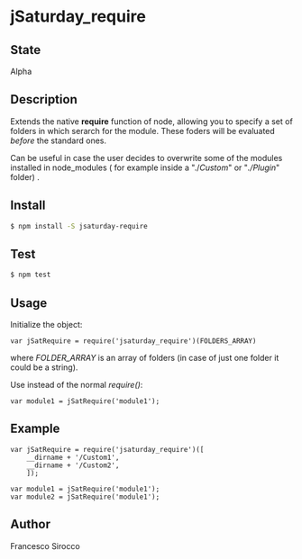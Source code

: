 # jSaturday_require

## State
Alpha

## Description
Extends the native **require** function of node, allowing you to specify a set of folders in which serarch for the module. These foders will be evaluated *before* the standard ones.

Can be useful in case the user decides to overwrite some of the modules installed in node_modules ( for example inside a "./*Custom*" or "*./Plugin*" folder) .

## Install
```sh
$ npm install -S jsaturday-require
```

## Test
```sh
$ npm test
```

## Usage
Initialize the object:
```node
var jSatRequire = require('jsaturday_require')(FOLDERS_ARRAY)
```
where *FOLDER_ARRAY* is an array of folders (in case of just one folder it could be a string).

Use instead of the normal *require()*:
```node
var module1 = jSatRequire('module1');
```

## Example
```node
var jSatRequire = require('jsaturday_require')([
    __dirname + '/Custom1',
    __dirname + '/Custom2',
    ]);
    
var module1 = jSatRequire('module1');
var module2 = jSatRequire('module1');
```

## Author
Francesco Sirocco
